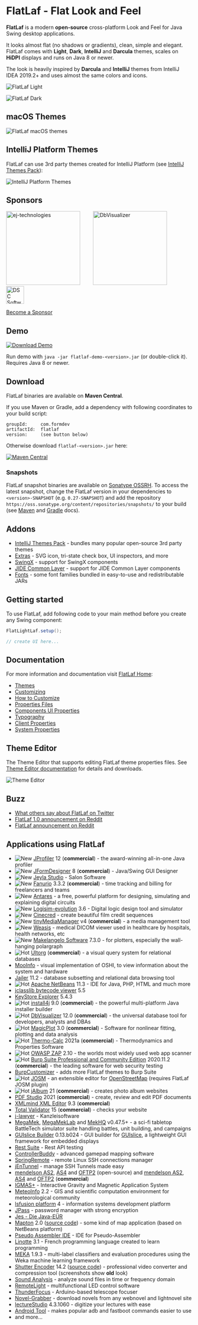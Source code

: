 FlatLaf - Flat Look and Feel
============================

**FlatLaf** is a modern **open-source** cross-platform Look and Feel for Java
Swing desktop applications.

It looks almost flat (no shadows or gradients), clean, simple and elegant.
FlatLaf comes with **Light**, **Dark**, **IntelliJ** and **Darcula** themes,
scales on **HiDPI** displays and runs on Java 8 or newer.

The look is heavily inspired by **Darcula** and **IntelliJ** themes from
IntelliJ IDEA 2019.2+ and uses almost the same colors and icons.

![FlatLaf Light](images/flat_light.png)

![FlatLaf Dark](images/flat_dark.png)

macOS Themes
------------

![FlatLaf macOS themes](images/flat_macos_themes.png)


IntelliJ Platform Themes
------------------------

FlatLaf can use 3rd party themes created for IntelliJ Platform (see
[IntelliJ Themes Pack](flatlaf-intellij-themes)):

![IntelliJ Platform Themes](images/intellij_platform_themes.png)


Sponsors
--------

<a href="https://www.ej-technologies.com/"><img src="https://www.formdev.com/flatlaf/sponsor/ej-technologies.png" width="200" alt="ej-technologies" title="ej-technologies - Java APM, Java Profiler, Java Installer Builder"></a>
&nbsp; &nbsp; &nbsp; &nbsp;
<a href="https://www.dbvis.com/"><img src="https://www.formdev.com/flatlaf/sponsor/dbvisualizer.svg" width="200" alt="DbVisualizer" title="DbVisualizer - SQL Client and Editor"></a>
&nbsp; &nbsp; &nbsp; &nbsp;
<a href="https://www.dscsag.com/"><img src="https://www.formdev.com/flatlaf/sponsor/DSC.png" height="48" alt="DSC Software AG" title="DSC Software AG - Your Companion for Integrative PLM"></a>

[Become a Sponsor](https://www.formdev.com/flatlaf/sponsor/)

Demo
----

[![Download Demo](https://download.formdev.com/flatlaf/images/download-demo.svg)](https://download.formdev.com/flatlaf/flatlaf-demo-latest.jar)

Run demo with `java -jar flatlaf-demo-<version>.jar` (or double-click it).
Requires Java 8 or newer.


Download
--------

FlatLaf binaries are available on **Maven Central**.

If you use Maven or Gradle, add a dependency with following coordinates to your
build script:

    groupId:     com.formdev
    artifactId:  flatlaf
    version:     (see button below)

Otherwise download `flatlaf-<version>.jar` here:

[![Maven Central](https://maven-badges.herokuapp.com/maven-central/com.formdev/flatlaf/badge.svg?style=flat-square&color=007ec6)](https://maven-badges.herokuapp.com/maven-central/com.formdev/flatlaf)


### Snapshots

FlatLaf snapshot binaries are available on
[Sonatype OSSRH](https://oss.sonatype.org/content/repositories/snapshots/com/formdev/flatlaf/).
To access the latest snapshot, change the FlatLaf version in your dependencies
to `<version>-SNAPSHOT` (e.g. `0.27-SNAPSHOT`) and add the repository
`https://oss.sonatype.org/content/repositories/snapshots/` to your build (see
[Maven](https://maven.apache.org/guides/mini/guide-multiple-repositories.html)
and
[Gradle](https://docs.gradle.org/current/userguide/declaring_repositories.html#sec:declaring_custom_repository)
docs).


Addons
------

- [IntelliJ Themes Pack](flatlaf-intellij-themes) - bundles many popular
  open-source 3rd party themes
- [Extras](flatlaf-extras) - SVG icon, tri-state check box, UI inspectors, and
  more
- [SwingX](flatlaf-swingx) - support for SwingX components
- [JIDE Common Layer](flatlaf-jide-oss) - support for JIDE Common Layer
  components
- [Fonts](flatlaf-fonts) - some font families bundled in easy-to-use and
  redistributable JARs


Getting started
---------------

To use FlatLaf, add following code to your main method before you create any
Swing component:

~~~java
FlatLightLaf.setup();

// create UI here...
~~~


Documentation
-------------

For more information and documentation visit
[FlatLaf Home](https://www.formdev.com/flatlaf/):

- [Themes](https://www.formdev.com/flatlaf/themes/)
- [Customizing](https://www.formdev.com/flatlaf/customizing/)
- [How to Customize](https://www.formdev.com/flatlaf/how-to-customize/)
- [Properties Files](https://www.formdev.com/flatlaf/properties-files/)
- [Components UI Properties](https://www.formdev.com/flatlaf/components/)
- [Typography](https://www.formdev.com/flatlaf/typography/)
- [Client Properties](https://www.formdev.com/flatlaf/client-properties/)
- [System Properties](https://www.formdev.com/flatlaf/system-properties/)


Theme Editor
------------

The Theme Editor that supports editing FlatLaf theme properties files. See
[Theme Editor documentation](https://www.formdev.com/flatlaf/theme-editor/) for
details and downloads.

![Theme Editor](images/theme-editor@1.5x.png)


Buzz
----

- [What others say about FlatLaf on Twitter](https://twitter.com/search?f=live&q=flatlaf)
- [FlatLaf 1.0 announcement on Reddit](https://www.reddit.com/r/java/comments/lsbcwe/flatlaf_10_swing_look_and_feel/)
- [FlatLaf announcement on Reddit](https://www.reddit.com/r/java/comments/dl0hu3/flatlaf_flat_look_and_feel/)


Applications using FlatLaf
--------------------------

- ![New](images/new.svg)
  [JProfiler](https://www.ej-technologies.com/products/jprofiler/overview.html)
  12 (**commercial**) - the award-winning all-in-one Java profiler
- ![New](images/new.svg) [JFormDesigner](https://www.formdev.com/) 8
  (**commercial**) - Java/Swing GUI Designer
- ![New](images/new.svg) [Jeyla Studio](https://www.jeylastudio.com/) - Salon
  Software
- ![New](images/new.svg) [Fanurio](https://www.fanuriotimetracking.com/) 3.3.2
  (**commercial**) - time tracking and billing for freelancers and teams
- ![New](images/new.svg) [Antares](https://www.antarescircuit.io/) - a free,
  powerful platform for designing, simulating and explaining digital circuits
- ![New](images/new.svg)
  [Logisim-evolution](https://github.com/logisim-evolution/logisim-evolution)
  3.6 - Digital logic design tool and simulator
- ![New](images/new.svg) [Cinecred](https://loadingbyte.com/cinecred/) - create
  beautiful film credit sequences
- ![New](images/new.svg) [tinyMediaManager](https://www.tinymediamanager.org/)
  v4 (**commercial**) - a media management tool
- ![New](images/new.svg) [Weasis](https://nroduit.github.io/) - medical DICOM
  viewer used in healthcare by hospitals, health networks, etc
- ![New](images/new.svg)
  [Makelangelo Software](https://github.com/MarginallyClever/Makelangelo-software)
  7.3.0 - for plotters, especially the wall-hanging polargraph
- ![Hot](images/hot.svg) [Ultorg](https://www.ultorg.com/) (**commercial**) - a
  visual query system for relational databases
- [MooInfo](https://github.com/rememberber/MooInfo) - visual implementation of
  OSHI, to view information about the system and hardware
- [Jailer](https://github.com/Wisser/Jailer) 11.2 - database subsetting and
  relational data browsing tool
- ![Hot](images/hot.svg) [Apache NetBeans](https://netbeans.apache.org/) 11.3 -
  IDE for Java, PHP, HTML and much more
- [jclasslib bytecode viewer](https://github.com/ingokegel/jclasslib) 5.5
- [KeyStore Explorer](https://keystore-explorer.org/) 5.4.3
- ![Hot](images/hot.svg)
  [install4j](https://www.ej-technologies.com/products/install4j/overview.html)
  9.0 (**commercial**) - the powerful multi-platform Java installer builder
- ![Hot](images/hot.svg) [DbVisualizer](https://www.dbvis.com/) 12.0
  (**commercial**) - the universal database tool for developers, analysts and
  DBAs
- ![Hot](images/hot.svg) [MagicPlot](https://magicplot.com/) 3.0
  (**commercial**) - Software for nonlinear fitting, plotting and data analysis
- ![Hot](images/hot.svg)
  [Thermo-Calc](https://thermocalc.com/products/thermo-calc/) 2021a
  (**commercial**) - Thermodynamics and Properties Software
- ![Hot](images/hot.svg) [OWASP ZAP](https://www.zaproxy.org/) 2.10 - the worlds
  most widely used web app scanner
- ![Hot](images/hot.svg)
  [Burp Suite Professional and Community Edition](https://portswigger.net/burp/pro)
  2020.11.2 (**commercial**) - the leading software for web security testing
- [BurpCustomizer](https://github.com/CoreyD97/BurpCustomizer) - adds more
  FlatLaf themes to Burp Suite
- ![Hot](images/hot.svg) [JOSM](https://josm.openstreetmap.de/) - an extensible
  editor for [OpenStreetMap](https://www.openstreetmap.org/) (requires FlatLaf
  JOSM plugin)
- ![Hot](images/hot.svg) [jAlbum](https://jalbum.net/) 21 (**commercial**) -
  creates photo album websites
- [PDF Studio](https://www.qoppa.com/pdfstudio/) 2021 (**commercial**) - create,
  review and edit PDF documents
- [XMLmind XML Editor](https://www.xmlmind.com/xmleditor/) 9.3 (**commercial**)
- [Total Validator](https://www.totalvalidator.com/) 15 (**commercial**) -
  checks your website
- [j-lawyer](https://github.com/jlawyerorg/j-lawyer-org) - Kanzleisoftware
- [MegaMek](https://github.com/MegaMek/megamek),
  [MegaMekLab](https://github.com/MegaMek/megameklab) and
  [MekHQ](https://github.com/MegaMek/mekhq) v0.47.5+ - a sci-fi tabletop
  BattleTech simulator suite handling battles, unit building, and campaigns
- [GUIslice Builder](https://github.com/ImpulseAdventure/GUIslice-Builder)
  0.13.b024 - GUI builder for
  [GUIslice](https://github.com/ImpulseAdventure/GUIslice), a lightweight GUI
  framework for embedded displays
- [Rest Suite](https://github.com/supanadit/restsuite) - Rest API testing
- [ControllerBuddy](https://github.com/bwRavencl/ControllerBuddy) - advanced
  gamepad mapping software
- [SpringRemote](https://github.com/HaleyWang/SpringRemote) - remote Linux SSH
  connections manager
- [jEnTunnel](https://github.com/ggrandes/jentunnel) - manage SSH Tunnels made
  easy
- [mendelson AS2](https://sourceforge.net/projects/mec-as2/),
  [AS4](https://sourceforge.net/projects/mendelson-as4/) and
  [OFTP2](https://sourceforge.net/projects/mendelson-oftp2/) (open-source) and
  [mendelson AS2](https://mendelson-e-c.com/as2/),
  [AS4](https://mendelson-e-c.com/as4/) and
  [OFTP2](https://mendelson-e-c.com/oftp2) (**commercial**)
- [IGMAS+](https://www.gfz-potsdam.de/igmas) - Interactive Gravity and Magnetic
  Application System
- [MeteoInfo](https://github.com/meteoinfo/MeteoInfo) 2.2 - GIS and scientific
  computation environment for meteorological community
- [lsfusion platform](https://github.com/lsfusion/platform) 4 - information
  systems development platform
- [JPass](https://github.com/gaborbata/jpass) - password manager with strong
  encryption
- [Jes - Die Java-EÜR](https://www.jes-eur.de)
- [Mapton](https://mapton.org/) 2.0
  ([source code](https://github.com/trixon/mapton)) - some kind of map
  application (based on NetBeans platform)
- [Pseudo Assembler IDE](https://github.com/tomasz-herman/PseudoAssemblerIDE) -
  IDE for Pseudo-Assembler
- [Linotte](https://github.com/cpc6128/LangageLinotte) 3.1 - French programming
  language created to learn programming
- [MEKA](https://github.com/Waikato/meka) 1.9.3 - multi-label classifiers and
  evaluation procedures using the Weka machine learning framework
- [Shutter Encoder](https://www.shutterencoder.com/) 14.2
  ([source code](https://github.com/paulpacifico/shutter-encoder)) -
  professional video converter and compression tool (screenshots show **old**
  look)
- [Sound Analysis](https://github.com/tomasz-herman/SoundAnalysis) - analyze
  sound files in time or frequency domain
- [RemoteLight](https://github.com/Drumber/RemoteLight) - multifunctional LED
  control software
- [ThunderFocus](https://github.com/marcocipriani01/ThunderFocus) -
  Arduino-based telescope focuser
- [Novel-Grabber](https://github.com/Flameish/Novel-Grabber) - download novels
  from any webnovel and lightnovel site
- [lectureStudio](https://www.lecturestudio.org/) 4.3.1060 - digitize your
  lectures with ease
- [Android Tool](https://github.com/fast-geek/Android-Tool) - makes popular adb
  and fastboot commands easier to use
- and more...
